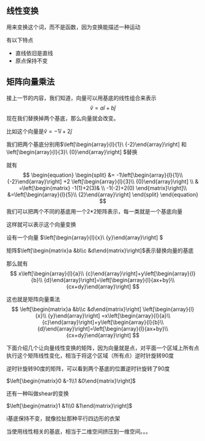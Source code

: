 ## 线性变换

用来变换这个词，而不是函数，因为变换能描述一种运动

有以下特点

- 直线依旧是直线
- 原点保持不变

## 矩阵向量乘法

接上一节的内容，我们知道，向量可以用基底的线性组合来表示
$$
\hat v = a \hat i +b \hat j
$$
现在我们替换掉两个基底，那么向量就会改变。

比如这个向量是$\hat v = -1\hat i+2\hat j$

我们把两个基底分别用$\left[\begin{array}{l}{1}\\ {-2}\end{array}\right] 和 \left[\begin{array}{l}{3}\\ {0}\end{array}\right] $替换

就有
$$
\begin{equation}
\begin{split}
&= -1\left[\begin{array}{l}{1}\\ {-2}\end{array}\right] +2 \left[\begin{array}{l}{3}\\ {0}\end{array}\right] \\
 & =\left[\begin{matrix}
 -1(1)+2(3)&
\\ -1(-2)+2(0)
 \end{matrix}\right]\\
 &=\left[\begin{array}{l}{5}\\ {2}\end{array}\right]
 \end{split}
 \end{equation}
$$
我们可以把两个不同的基底用一个2*2矩阵表示，每一类就是一个基底向量

这样就可以表示这个向量变换

设有一个向量 $\left[\begin{array}{l}{x}\\ {y}\end{array}\right] $

矩阵$\left[\begin{matrix}a &b\\c &d\end{matrix}\right]$表示替换向量的基底

那么就有
$$
x\left[\begin{array}{l}{a}\\ {c}\end{array}\right]+y\left[\begin{array}{l}{b}\\ {d}\end{array}\right]=\left[\begin{array}{l}{ax+by}\\ {cx+dy}\end{array}\right]
$$


这也就是矩阵向量乘法
$$
\left[\begin{matrix}a &b\\c &d\end{matrix}\right] \left[\begin{array}{l}{x}\\ {y}\end{array}\right]  =x\left[\begin{array}{l}{a}\\ {c}\end{array}\right]+y\left[\begin{array}{l}{b}\\ {d}\end{array}\right]=\left[\begin{array}{l}{ax+by}\\ {cx+dy}\end{array}\right]
$$


下面介绍几个让向量线性变换的矩阵，因为向量就是点，对平面一个区域上所有点执行这个矩阵线性变化，相当于将这个区域（所有点）逆时针旋转90度

逆时针旋转90度的矩阵，可以看到两个基底的位置逆时针旋转了90度

$\left[\begin{matrix}0 &-1\\1 &0\end{matrix}\right]$

还有一种叫做shear的变换

$\left[\begin{matrix}1 &1\\0 &1\end{matrix}\right]$

i基底保持不变，就像拉扯那种平行四边形的衣架



当使用线性相关的基底，相当于二维空间挤压到一维空间。。。
